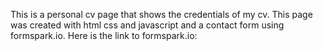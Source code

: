 Τhis is a personal cv page that shows
the credentials of my cv.
This page was created with html css and javascript and a contact form using formspark.io. 
Here is the link to formspark.io:


